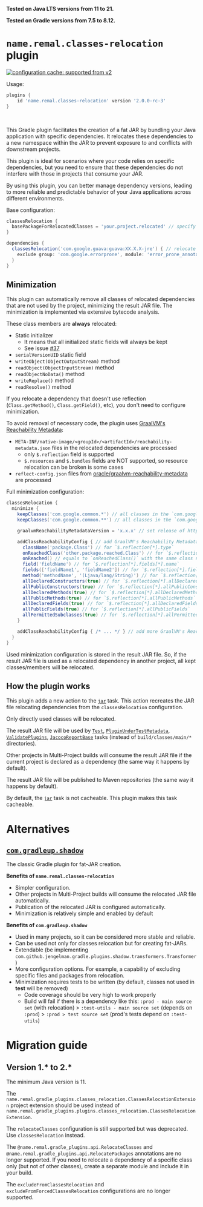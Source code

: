 **Tested on Java LTS versions from <!--property:java-runtime.min-version-->11<!--/property--> to <!--property:java-runtime.max-version-->21<!--/property-->.**

**Tested on Gradle versions from <!--property:gradle-api.min-version-->7.5<!--/property--> to <!--property:gradle-api.max-version-->8.12<!--/property-->.**

# `name.remal.classes-relocation` plugin

[![configuration cache: supported from v2](https://img.shields.io/static/v1?label=configuration%20cache&message=supported%20from%20v2&color=success)](https://docs.gradle.org/current/userguide/configuration_cache.html)

Usage:

<!--plugin-usage:name.remal.classes-relocation-->
```groovy
plugins {
    id 'name.remal.classes-relocation' version '2.0.0-rc-3'
}
```
<!--/plugin-usage-->

&nbsp;

This Gradle plugin facilitates the creation of a fat JAR by bundling your Java application with specific dependencies.
It relocates these dependencies to a new namespace within the JAR to prevent exposure to and conflicts with downstream projects.

This plugin is ideal for scenarios where your code relies on specific dependencies,
but you need to ensure that these dependencies do not interfere with those in projects that consume your JAR.

By using this plugin, you can better manage dependency versions,
leading to more reliable and predictable behavior of your Java applications across different environments.

Base configuration:

```groovy
classesRelocation {
  basePackageForRelocatedClasses = 'your.project.relocated' // specify the base package for relocated dependencies
}

dependencies {
  classesRelocation('com.google.guava:guava:XX.X.X-jre') { // relocate Guava with transitive dependencies
    exclude group: 'com.google.errorprone', module: 'error_prone_annotations' // but do NOT relocate Error Prone annotations
  }
}
```

## Minimization

This plugin can automatically remove all classes of relocated dependencies that are not used by the project,
minimizing the result JAR file.
The minimization is implemented via extensive bytecode analysis.

These class members are **always** relocated:

* Static initializer
  * It means that all initialized static fields will always be kept
  * See issue [#37](https://github.com/remal-gradle-plugins/classes-relocation/issues/37)
* `serialVersionUID` static field
* `writeObject(ObjectOutputStream)` method
* `readObject(ObjectInputStream)` method
* `readObjectNoData()` method
* `writeReplace()` method
* `readResolve()` method

If you relocate a dependency that doesn't use reflection (`Class.getMethod()`, `Class.getField()`, etc),
you don't need to configure minimization.

To avoid removal of necessary code, the plugin uses [GraalVM's Reachability Metadata](https://www.graalvm.org/latest/reference-manual/native-image/metadata/):

* `META-INF/native-image/<groupId>/<artifactId>/reachability-metadata.json` files in the relocated dependencies are processed
  * only `$.reflection` field is supported
  * `$.resources` and `$.bundles` fields are NOT supported, so resource relocation can be broken is some cases
* `reflect-config.json` files from [oracle/graalvm-reachability-metadata](https://github.com/oracle/graalvm-reachability-metadata) are processed

Full minimization configuration:

```groovy
classesRelocation {
  minimize {
    keepClasses('com.google.common.*') // all classes in the `com.google.common` package will be fully relocated; subpackages (like `com.google.common.base`) will NOT be minimized
    keepClasses('com.google.common.**') // all classes in the `com.google.common` package in its subpackages (like `com.google.common.base`) will be fully relocated

    graalvmReachabilityMetadataVersion = 'x.x.x' // set release of https://github.com/oracle/graalvm-reachability-metadata

    addClassReachabilityConfig { // add GraalVM's Reachability Metadata programmatically
      className('package.Class') // for `$.reflection[*].type`
      onReachedClass('other.package.reached.Class') // for `$.reflection[*].condition.typeReached`
      onReached() // equals to `onReachedClass()` with the same class name as `className()`
      field('fieldName') // for `$.reflection[*].fields[*].name`
      fields(['fieldName1', 'fieldName2']) // for `$.reflection[*].fields[*].name`
      method('methodName', '(Ljava/lang/String)') // for `$.reflection[*].methods[*].name` and `$.reflection[*].methods[*].parameterTypes`; `(Ljava/lang/String)` is a method descriptor (see https://docs.oracle.com/javase/specs/jvms/se8/html/jvms-4.html#jvms-4.3.3), return type is OPTIONAL
      allDeclaredConstructors(true) // for `$.reflection[*].allDeclaredConstructors`
      allPublicConstructors(true) // for `$.reflection[*].allPublicConstructors`
      allDeclaredMethods(true) // for `$.reflection[*].allDeclaredMethods`
      allPublicMethods(true) // for `$.reflection[*].allPublicMethods`
      allDeclaredFields(true) // for `$.reflection[*].allDeclaredFields`
      allPublicFields(true) // for `$.reflection[*].allPublicFields`
      allPermittedSubclasses(true) // for `$.reflection[*].allPermittedSubclasses`
    }

    addClassReachabilityConfig { /* ... */ } // add more GraalVM's Reachability Metadata
  }
}
```

Used minimization configuration is stored in the result JAR file.
So, if the result JAR file is used as a relocated dependency in another project,
all kept classes/members will be relocated.

## How the plugin works

This plugin adds a new action to the [`jar`](https://docs.gradle.org/current/dsl/org.gradle.api.tasks.bundling.Jar.html) task.
This action recreates the JAR file relocating dependencies from the `classesRelocation` configuration.

Only directly used classes will be relocated.

The result JAR file will be used by
[`Test`](https://docs.gradle.org/current/javadoc/org/gradle/api/tasks/testing/Test.html),
[`PluginUnderTestMetadata`](https://docs.gradle.org/current/javadoc/org/gradle/plugin/devel/tasks/PluginUnderTestMetadata.html),
[`ValidatePlugins`](https://docs.gradle.org/current/javadoc/org/gradle/plugin/devel/tasks/ValidatePlugins.html),
[`JacocoReportBase`](https://docs.gradle.org/current/javadoc/org/gradle/testing/jacoco/tasks/JacocoReportBase.html) tasks (instead of `build/classes/main/*` directories).

Other projects in Multi-Project builds will consume the result JAR file
if the current project is declared as a dependency (the same way it happens by default).

The result JAR file will be published to Maven repositories (the same way it happens by default).

By default, the [`jar`](https://docs.gradle.org/current/dsl/org.gradle.api.tasks.bundling.Jar.html) task is not cacheable.
This plugin makes this task cacheable.

# Alternatives

## [`com.gradleup.shadow`](https://plugins.gradle.org/plugin/com.gradleup.shadow)

The classic Gradle plugin for fat-JAR creation.

**Benefits of `name.remal.classes-relocation`**

* Simpler configuration.
* Other projects in Multi-Project builds will consume the relocated JAR file automatically.
* Publication of the relocated JAR is configured automatically.
* Minimization is relatively simple and enabled by default

**Benefits of `com.gradleup.shadow`**

* Used in many projects, so it can be considered more stable and reliable.
* Can be used not only for classes relocation but for creating fat-JARs.
* Extendable (be implementing `com.github.jengelman.gradle.plugins.shadow.transformers.Transformer`)
* More configuration options. For example, a capability of excluding specific files and packages from relocation.
* Minimization requires tests to be written (by default, classes not used in **test** will be removed)
  * Code coverage should be very high to work properly
  * Build will fail if there is a dependency like this: `:prod - main source set` (with relocation) > `:test-utils - main source set` (depends on `:prod`) > `:prod > test source set` (prod's tests depend on `:test-utils`)

# Migration guide

## Version 1.* to 2.*

The minimum Java version is 11.

The `name.remal.gradle_plugins.classes_relocation.ClassesRelocationExtension` project extension should be used
instead of `name.remal.gradle_plugins.plugins.classes_relocation.ClassesRelocationExtension`.

The `relocateClasses` configuration is still supported but was deprecated. Use `classesRelocation` instead.

The `@name.remal.gradle_plugins.api.RelocateClasses` and `@name.remal.gradle_plugins.api.RelocatePackages` annotations are no longer supported.
If you need to relocate a dependency of a specific class only (but not of other classes), create a separate module and include it in your build.

The `excludeFromClassesRelocation` and `excludeFromForcedClassesRelocation` configurations are no longer supported.

